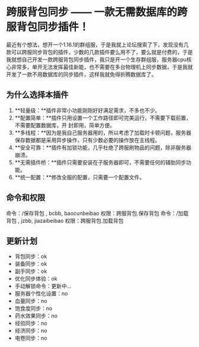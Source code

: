 # 跨服背包同步 —— 一款无需数据库的跨服背包同步插件！
最近有个想法，想开一个1.16.1的群组服，于是我就上论坛搜索了下，发现没有几款可以跨服同步背包的插件，少数的几款插件要么用不了，要么就是付费的，于是我就想自己开发一款跨服背包同步插件，我只是开一个生存群组服，服务器cpu核心非常多，单开无法发挥最佳新能，也不需要在多台物理机上同步数据，于是我就开发了一款不用数据库的同步插件，这样我就免得折腾数据库了。

## 为什么选择本插件
1.  **轻量级：**插件非常小功能刚刚好好满足需求，不多也不少。
2. **配置简单：**插件只用设置一个工作路径即可完美运行，不需要下载前置，不需要配置数据库，开 封即用，简单方便。
3. **多线程：**因为是我自己服务器用的，所以考虑了加载时卡顿问题，服务器保存数据都是采用异步操作，只有少数必要的操作放在主线程。
4. **安全可靠：**插件有加锁功能，几乎杜绝了跨服刷物品的问题，除非服务器崩溃。
5. **无需插件桥：**插件只需要安装在子服务器即可，不需要任何的辅助同步功能。
6. **统一配置：**修改全服的配置，只需要一个配置文件。

## 命令和权限
 命令：/保存背包 , bcbb, baocunbeibao 权限：跨服背包.保存背包
命令：/加载背包 , jzbb, jiazaibeibao 权限：跨服背包.加载背包
## 更新计划
- 背包同步：ok
- 装备同步：ok
- 副手同步：ok
- 优化同步体验：ok
- 手动解锁命令：更新中...
- 服务器个性化设置：no
- 血量同步：no
- 饱食度同步：no
- 药水效果同步：no
- 经验同步：no
- 经济同步：no
- 电卷同步：no
